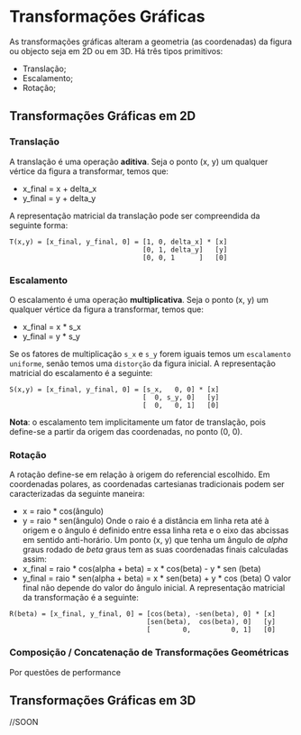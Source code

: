 # Transformações Gráficas

As transformações gráficas alteram a geometria (as coordenadas) da figura ou objecto seja em 2D ou em 3D. Há três tipos primitivos:
- Translação;
- Escalamento;
- Rotação;

## Transformações Gráficas em 2D

### Translação

A translação é uma operação **aditiva**. Seja o ponto (x, y) um qualquer vértice da figura a transformar, temos que:
- x_final = x + delta_x
- y_final = y + delta_y

A representação matricial da translação pode ser compreendida da seguinte forma:

```note
T(x,y) = [x_final, y_final, 0] = [1, 0, delta_x] * [x]
                                 [0, 1, delta_y]   [y]
                                 [0, 0, 1      ]   [0]
```

### Escalamento

O escalamento é uma operação **multiplicativa**. Seja o ponto (x, y) um qualquer vértice da figura a transformar, temos que:
- x_final = x * s_x
- y_final = y * s_y

Se os fatores de multiplicação `s_x` e `s_y` forem iguais temos um `escalamento uniforme`, senão temos uma `distorção` da figura inicial. A representação matricial do escalamento é a seguinte:

```note
S(x,y) = [x_final, y_final, 0] = [s_x,   0, 0] * [x]
                                 [  0, s_y, 0]   [y]
                                 [  0,   0, 1]   [0]
```

**Nota**: o escalamento tem implicitamente um fator de translação, pois define-se a partir da origem das coordenadas, no ponto (0, 0).

### Rotação

A rotação define-se em relação à origem do referencial escolhido. Em coordenadas polares, as coordenadas cartesianas tradicionais podem ser caracterizadas da seguinte maneira:
- x = raio * cos(ângulo)
- y = raio * sen(ângulo)
Onde o raio é a distância em linha reta até à origem e o ângulo é definido entre essa linha reta e o eixo das abcissas em sentido anti-horário. Um ponto (x, y) que tenha um ângulo de *alpha* graus rodado de *beta* graus tem as suas coordenadas finais calculadas assim:
- x_final = raio * cos(alpha + beta) = x * cos(beta) - y * sen (beta)
- y_final = raio * sen(alpha + beta) = x * sen(beta) + y * cos (beta)
O valor final não depende do valor do ângulo inicial. A representação matricial da transformação é a seguinte:

```note
R(beta) = [x_final, y_final, 0] = [cos(beta), -sen(beta), 0] * [x]
                                  [sen(beta),  cos(beta), 0]   [y]
                                  [        0,          0, 1]   [0]
```

### Composição / Concatenação de Transformações Geométricas

Por questões de performance

## Transformações Gráficas em 3D

//SOON